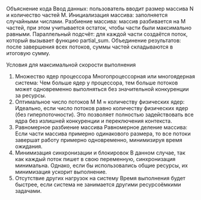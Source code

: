 Объяснение кода
Ввод данных: пользователь вводит размер массива N и количество частей M.
Инициализация массива: заполняется случайными числами.
Разбиение массива: массив разбивается на M частей, при этом учитывается остаток, чтобы части были максимально равными.
Параллельный подсчёт: для каждой части создаётся поток, который вызывает функцию partial_sum.
Объединение результатов: после завершения всех потоков, суммы частей складываются в итоговую сумму.

Условия для максимальной скорости выполнения
1. Множество ядер процессора
Многопроцессорная или многоядерная система:
Чем больше ядер у процессора, тем больше потоков может одновременно выполняться без значительной конкуренции за ресурсы.
2. Оптимальное число потоков M
M ≈ количеству физических ядер:
Идеально, если число потоков равно количеству физических ядер (без гиперпоточности).
Это позволяет полностью задействовать все ядра без излишней конкуренции и переключения контекста.
3. Равномерное разбиение массива
Равномерное деление массива:
Если части массива примерно одинакового размера, то все потоки завершат работу примерно одновременно, минимизируя время ожидания.
4. Минимизация синхронизации и блокировок
В данном случае, так как каждый поток пишет в свою переменную, синхронизация минимальна.
Однако, если бы использовались общие ресурсы, их минимизация ускорит выполнение.
5. Отсутствие других нагрузок на систему
Время выполнения будет быстрее, если система не занимается другими ресурсоёмкими задачами.
